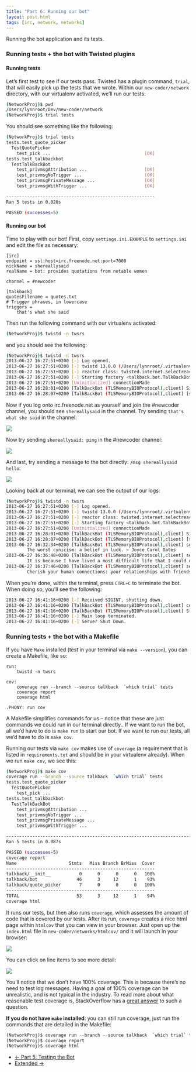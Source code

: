```yaml
---
title: "Part 6: Running our bot"
layout: post.html
tags: [irc, network, networks]
---
```


Running the bot application and its tests.

### Running tests + the bot with Twisted plugins

#### Running tests
Let’s first test to see if our tests pass.  Twisted has a plugin command, `trial`, that will easily pick up the tests that we wrote.  Within our `new-coder/network` directory, with our virtualenv activated, we’ll run our tests:

```bash
(NetworkProj)$ pwd
/Users/lynnroot/Dev/new-coder/network
(NetworkProj)$ trial tests
```

You should see something like the following:

```bash
(NetworkProj)$ trial tests
tests.test_quote_picker
  TestQuotePicker
    test_pick ...                                    [OK]
tests.test_talkbackbot
  TestTalkBackBot
    test_privmsgAttribution ...                      [OK]
    test_privmsgNoTrigger ...                        [OK]
    test_privmsgPrivateMessage ...                   [OK]
    test_privmsgWithTrigger ...                      [OK]

---------------------------------------------------------
Ran 5 tests in 0.020s

PASSED (successes=5)
```

#### Running our bot

Time to play with our bot!  First, copy `settings.ini.EXAMPLE` to `settings.ini` and edit the file as necessary:

```
[irc]
endpoint = ssl:host=irc.freenode.net:port=7000
nickName = shereallysaid
realName = bot: provides quotations from notable women

channel = #newcoder

[talkback]
quotesFilename = quotes.txt
# Trigger phrases, in lowercase
triggers =
    that's what she said
```

Then run the following command with our virtualenv activated:

```bash
(NetworkProj)$ twistd -n twsrs
```

and you should see the following:

```bash
(NetworkProj)$ twistd -n twsrs
2013-06-27 16:27:51+0200 [-] Log opened.
2013-06-27 16:27:51+0200 [-] twistd 13.0.0 (/Users/lynnroot/.virtualenvs/NetworkProj/bin/python 2.7.2) starting up.
2013-06-27 16:27:51+0200 [-] reactor class: twisted.internet.selectreactor.SelectReactor.
2013-06-27 16:27:51+0200 [-] Starting factory <talkback.bot.TalkBackBotFactory instance at 0x107e2bc68>
2013-06-27 16:27:51+0200 [Uninitialized] connectionMade
2013-06-27 16:28:01+0200 [TalkBackBot (TLSMemoryBIOProtocol),client] Signed on
2013-06-27 16:28:07+0200 [TalkBackBot (TLSMemoryBIOProtocol),client] [shereallysaid has joined #newcoder]
```

Now if you log onto irc.freenode.net as yourself and join the #newcoder channel, you should see `shereallysaid` in the channel.  Try sending `that's what she said` in the channel:

<img class="displayed" src="{{ get_asset('/images/irc_trigger.png')}}" />

Now try sending `shereallysaid: ping` in the #newcoder channel:

<img class="displayed" src="{{ get_asset('/images/irc_ping.png')}}" />

And last, try sending a message to the bot directly: `/msg shereallysaid hello`:

<img class="displayed" src="{{ get_asset('/images/irc_msg.png')}}" />

Looking back at our terminal, we can see the output of our logs:

```bash
(NetworkProj)$ twistd -n twsrs
2013-06-27 16:27:51+0200 [-] Log opened.
2013-06-27 16:27:51+0200 [-] twistd 13.0.0 (/Users/lynnroot/.virtualenvs/IRCbot/bin/python 2.7.2) starting up.
2013-06-27 16:27:51+0200 [-] reactor class: twisted.internet.selectreactor.SelectReactor.
2013-06-27 16:27:51+0200 [-] Starting factory <talkback.bot.TalkBackBotFactory instance at 0x107e2bc68>
2013-06-27 16:27:51+0200 [Uninitialized] connectionMade
2013-06-27 16:28:01+0200 [TalkBackBot (TLSMemoryBIOProtocol),client] Signed on
2013-06-27 16:28:07+0200 [TalkBackBot (TLSMemoryBIOProtocol),client] [shereallysaid has joined #newcoder]
2013-06-27 16:32:34+0200 [TalkBackBot (TLSMemoryBIOProtocol),client] sent message to #newcoder, triggered by roguelynn:
		The worst cynicism: a belief in luck. ~ Joyce Carol Oates
2013-06-27 16:36:48+0200 [TalkBackBot (TLSMemoryBIOProtocol),client] sent message to #newcoder, triggered by roguelynn:
		It is because I have lived a most difficult life that I could do this. ~ Oksana Baiul
2013-06-27 16:37:46+0200 [TalkBackBot (TLSMemoryBIOProtocol),client] sent message to roguelynn, triggered by roguelynn:
		Cherish your human connections: your relationships with friends and family. ~ Barbara Bush
```

When you’re done, within the terminal, press `CTRL+C` to terminate the bot.  When doing so, you’ll see the following:

```bash
2013-06-27 16:41:16+0200 [-] Received SIGINT, shutting down.
2013-06-27 16:41:16+0200 [TalkBackBot (TLSMemoryBIOProtocol),client] connectionLost <twisted.python.failure.Failure <class 'twisted.internet.error.ConnectionLost'>>
2013-06-27 16:41:16+0200 [TalkBackBot (TLSMemoryBIOProtocol),client] Stopping factory <talkback.bot.TalkBackBotFactory instance at 0x107e2bc68>
2013-06-27 16:41:16+0200 [-] Main loop terminated.
2013-06-27 16:41:16+0200 [-] Server Shut Down.
```


### Running tests + the bot with a Makefile

If you have `Make` installed (test in your terminal via `make --version`), you can create a Makefile, like so:

```make
run:
	twistd -n twsrs

cov:
	coverage run --branch --source talkback  `which trial` tests
	coverage report
	coverage html

.PHONY: run cov
```

A Makefile simplifies commands for us – notice that these are just commands we could run in our terminal directly..  If we want to run the bot, all we’d have to do is `make run` to start our bot.  If we want to run our tests, all we’d have to do is `make cov`.

Running our tests via `make cov` makes use of `coverage` (a requirement that is listed in `requirements.txt` and should be in your virtualenv already).  When we run `make cov`, we see this:

```bash
(NetworkProj)$ make cov
coverage run --branch --source talkback  `which trial` tests
tests.test_quote_picker
  TestQuotePicker
    test_pick ...                                                          [OK]
tests.test_talkbackbot
  TestTalkBackBot
    test_privmsgAttribution ...                                            [OK]
    test_privmsgNoTrigger ...                                              [OK]
    test_privmsgPrivateMessage ...                                         [OK]
    test_privmsgWithTrigger ...                                            [OK]

-------------------------------------------------------------------------------
Ran 5 tests in 0.087s

PASSED (successes=5)
coverage report
Name                    Stmts   Miss Branch BrMiss  Cover
---------------------------------------------------------
talkback/__init__           0      0      0      0   100%
talkback/bot               46      3     12      1    93%
talkback/quote_picker       7      0      0      0   100%
---------------------------------------------------------
TOTAL                      53      3     12      1    94%
coverage html
```

It runs our tests, but then also runs `coverage`, which assesses the amount of code that is covered by our tests. After its run, `coverage` creates a nice html page within `htmlcov` that you can view in your browser.  Just open up the `index.html` file in `new-coder/networks/htmlcov/` and it will launch in your browser:

<img class="displayed" src="{{ get_asset('/images/coverage_report.png')}}" />

You can click on line items to see more detail:

<img class="displayed" src="{{ get_asset('/images/coverage_bot.png')}}" />

You’ll notice that we don’t have 100% coverage.  This is because there’s no need to test log messages.  Having a goal of 100% coverage can be unrealistic, and is not typical in the industry.  To read more about what reasonable test coverage is, StackOverflow has a [great answer](http://stackoverflow.com/questions/90002/what-is-a-reasonable-code-coverage-for-unit-tests-and-why) to such a question.

**If you do not have `make` installed**: you can still run coverage, just run the commands that are detailed in the Makefile:

```python
(NetworkProj)$ coverage run --branch --source talkback  `which trial` tests
(NetworkProj)$ coverage report
(NetworkProj)$ coverage html
```

<nav>
  <ul class="pager">
    <li class="previous"><a href="{{ get_url('/networks/part-5/') }}"><span aria-hidden="true">&larr;</span> Part 5: Testing the Bot</a></li>
    <li class="next"><a href="{{ get_url('/networks/extended/') }}">Extended <span aria-hidden="true">&rarr;</span></a></li>
  </ul>
</nav>
